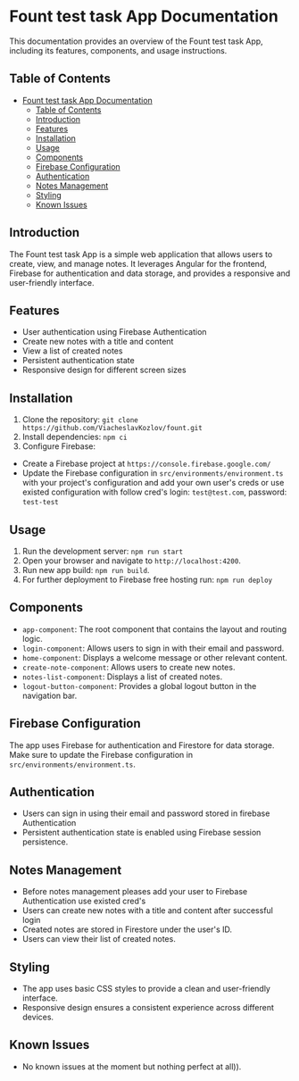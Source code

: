 # Fount test task App Documentation

This documentation provides an overview of the Fount test task App, including its features, components, and usage instructions.

## Table of Contents

- [Fount test task App Documentation](#fount-test-task-app-documentation)
  - [Table of Contents](#table-of-contents)
  - [Introduction](#introduction)
  - [Features](#features)
  - [Installation](#installation)
  - [Usage](#usage)
  - [Components](#components)
  - [Firebase Configuration](#firebase-configuration)
  - [Authentication](#authentication)
  - [Notes Management](#notes-management)
  - [Styling](#styling)
  - [Known Issues](#known-issues)

## Introduction

The Fount test task App is a simple web application that allows users to create, view, and manage notes. It leverages Angular for the frontend, Firebase for authentication and data storage, and provides a responsive and user-friendly interface.

## Features

- User authentication using Firebase Authentication
- Create new notes with a title and content
- View a list of created notes
- Persistent authentication state
- Responsive design for different screen sizes

## Installation

1. Clone the repository: `git clone https://github.com/ViacheslavKozlov/fount.git`
2. Install dependencies: `npm ci`
3. Configure Firebase:
- Create a Firebase project at `https://console.firebase.google.com/`
- Update the Firebase configuration in `src/environments/environment.ts` with your project's configuration and add your own user's creds or use existed configuration with follow cred's login: `test@test.com`, password: `test-test`

## Usage

1. Run the development server: `npm run start`
2. Open your browser and navigate to `http://localhost:4200`.
3. Run new app build: `npm run build`.
4. For further deployment to Firebase free hosting run: `npm run deploy`

## Components

- `app-component`: The root component that contains the layout and routing logic.
- `login-component`: Allows users to sign in with their email and password.
- `home-component`: Displays a welcome message or other relevant content.
- `create-note-component`: Allows users to create new notes.
- `notes-list-component`: Displays a list of created notes.
- `logout-button-component`: Provides a global logout button in the navigation bar.

## Firebase Configuration

The app uses Firebase for authentication and Firestore for data storage. Make sure to update the Firebase configuration in `src/environments/environment.ts`.

## Authentication

- Users can sign in using their email and password stored in firebase Authentication
- Persistent authentication state is enabled using Firebase session persistence.

## Notes Management

- Before notes management pleases add your user to Firebase Authentication use existed cred's
- Users can create new notes with a title and content after successful login
- Created notes are stored in Firestore under the user's ID.
- Users can view their list of created notes.

## Styling

- The app uses basic CSS styles to provide a clean and user-friendly interface.
- Responsive design ensures a consistent experience across different devices.

## Known Issues

- No known issues at the moment but nothing perfect at all)).
